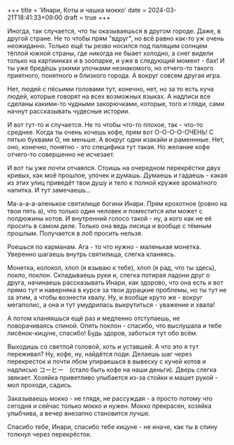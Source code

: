+++
title = 'Инари, Коты и чашка мокко'
date = 2024-03-21T18:41:33+09:00
draft = true
+++

Иногда, так случается, что ты оказываешься в другом городе. Даже, в другой стране. Не то чтобы прям "вдруг", но всё равно как-то уж очень неожиданно. Только ещё ты резво носился под палящим солнцем тёплой южной страны, где никогда не быает холодно, а снег видели только на картиинках и в зоопарке, и уже в следующий момент - бах! И ты уже бредёшь узкими улочками незнакомого, но отчего-то такого приятного, понятного и близкого города. А вокруг совсем другая игра.

Нет, людей с пёсьими головами тут, конечно, нет, но за то есть куча людей, которые говорят на всех возможных языках. А надписи все сделаны какими-то чудными закорючками, которые, того и гляди, сами начнут рассказывать чудесные истории.

И вот тут-то и случается. Не то чтобы что-то плохое, так - что-то среднее. Когда ты очень хочешь кофе, прям вот О-О-О-О-ОЧЕНЬ! С пятью буквами О, не меньше. А вокруг одни изакайи и раменнные. Нет, оно, конечно, понятно - это специфика тут такая. Но желание кофе отчего-то совершенно не исчезает.

И вот ты уже почти отчаялся. Стоишь на очередном перекрёстке двух кривых, как моё прошлое, улочек и думашь. Думаешь и гадаешь - какая из этих улиц приведёт твои душу и тело к полной кружке ароматного напитка. И тут замечаешь...

Ма-а-а-а-аленькое святилище богини Инари. Прям крохотное (ровно на твои пять а), что только один человек и поместится или может с полдюжины котов. И внутренний голосо такой - ну, а кого как не её просить в самом деле. Только она ведь лисица и вообще с тёмным прошлым. Получается в лоб просить нельзя.

Роешься по карманам. Ага - то что нужно - маленькая монетка. Уверенно шагаешь внутрь святилища, слегка кланяясь.

Монетка, колокол, хлоп (я взываю к тебе), хлоп (я рад, что ты здесь), покло, поклон. Складываешь руки и, слегка потирая ладони друг о друга, начинаешь рассказывать Инари, как здорово, что она есть и вот прямо тут и наверняка в курсе за твои дурацкие проблемы, но ты тут не за этим, а чтобы вознести хвалу. Ну, и вообще круто же - вокруг мегаполис, а она и тут умудрилась выкрутиться - уважение и хвала!

А потом кланяяшься ещё раз и медленно отступаешь, не поворачиваясь спиной. Опять поклон - спасибо, что выслушала и тебе лисёнок-кицуне, спасибо! Будь здоров, заботься тут обо всём.

Выходишь со светлой головой, хоть и уставшей. А что это я тут переживал? Ну, кофе, ну, найдётся поди. Делаешь шаг через перекресток и почти лбом упираешься в вывеску с кучей котов и надписью コーヒー　(стало быть кофе на наши деньги). Дверь слегка звякает. Хозяйка приветливо улыбается из-за стойки и машет рукой - мол проходи, садись.

Заказываешь мокко - не глядя, не рассуждая - а просто потому что сегодня и сейчас только мокко и нужен.
Мокко прекрасен, хозяйка улыбчива, а вечер внезапно становится лучше.

Спасибо тебе, Инари, спасибо тебе кицуне - не иначе, как ты в спину толкнул через перекрёсток.

